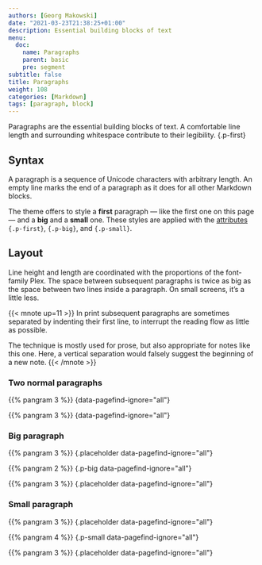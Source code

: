 ```yaml
---
authors: [Georg Makowski]
date: "2021-03-23T21:38:25+01:00"
description: Essential building blocks of text
menu:
  doc:
    name: Paragraphs
    parent: basic
    pre: segment
subtitle: false
title: Paragraphs
weight: 108
categories: [Markdown]
tags: [paragraph, block]
---
```


Paragraphs are the essential building blocks of text. A comfortable line length and surrounding whitespace contribute to their legibility.
{.p-first} <!--more-->

## Syntax

A paragraph is a sequence of Unicode characters with arbitrary length. An empty line marks the end of a paragraph as it does for all other Markdown blocks.

The theme offers to style a **first** paragraph — like the first one on this page — and a **big** and a **small** one. These styles are applied with the [attributes](/doc/enhancing/attribute) `{.p-first}`, `{.p-big}`, and `{.p-small}`.

## Layout

Line height and length are coordinated with the proportions of the font-family Plex. The space between subsequent paragraphs is twice as big as the space between two lines inside a paragraph. On small screens, it’s a little less.

{{< mnote up=11 >}}
In print subsequent paragraphs are sometimes separated by indenting their first line, to interrupt the reading flow as little as possible.

The technique is mostly used for prose, but also appropriate for notes like this one. Here, a vertical separation would falsely suggest the beginning of a new note.
{{< /mnote >}}

### Two normal paragraphs

{{% pangram 3 %}}
{data-pagefind-ignore="all"}

{{% pangram 3 %}}
{data-pagefind-ignore="all"}

### Big paragraph

{{% pangram 3 %}}
{.placeholder data-pagefind-ignore="all"}

{{% pangram 2 %}}
{.p-big data-pagefind-ignore="all"}

{{% pangram 3 %}}
{.placeholder data-pagefind-ignore="all"}

### Small paragraph

{{% pangram 3 %}}
{.placeholder data-pagefind-ignore="all"}

{{% pangram 4 %}}
{.p-small data-pagefind-ignore="all"}

{{% pangram 3 %}}
{.placeholder data-pagefind-ignore="all"}
